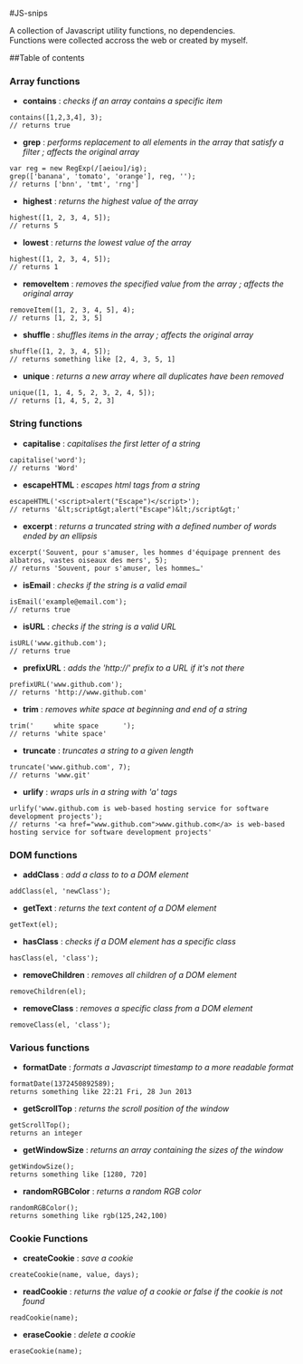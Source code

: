 #JS-snips

A collection of Javascript utility functions, no dependencies.  
Functions were collected accross the web or created by myself.  

##Table of contents

### Array functions
- **contains** : *checks if an array contains a specific item*  
```
contains([1,2,3,4], 3);
// returns true
```

- **grep** : *performs replacement to all elements in the array that satisfy a filter ; affects the original array*  
``` 
var reg = new RegExp(/[aeiou]/ig);
grep(['banana', 'tomato', 'orange'], reg, '');
// returns ['bnn', 'tmt', 'rng']
```

- **highest** : *returns the highest value of the array*  
```
highest([1, 2, 3, 4, 5]);
// returns 5
```

- **lowest** : *returns the lowest value of the array*  
```
highest([1, 2, 3, 4, 5]);
// returns 1
```

- **removeItem** : *removes the specified value from the array ; affects the original array*  
```
removeItem([1, 2, 3, 4, 5], 4);
// returns [1, 2, 3, 5]
```

- **shuffle** : *shuffles items in the array ; affects the original array*  
```
shuffle([1, 2, 3, 4, 5]);
// returns something like [2, 4, 3, 5, 1]
```

- **unique** : *returns a new array where all duplicates have been removed*  
```
unique([1, 1, 4, 5, 2, 3, 2, 4, 5]);
// returns [1, 4, 5, 2, 3]
```





### String functions
- **capitalise** : *capitalises the first letter of a string*
```
capitalise('word');
// returns 'Word'
```

- **escapeHTML** : *escapes html tags from a string*
```
escapeHTML('<script>alert("Escape")</script>');
// returns '&lt;script&gt;alert("Escape")&lt;/script&gt;'
```

- **excerpt** : *returns a truncated string with a defined number of words ended by an ellipsis*
```
excerpt('Souvent, pour s'amuser, les hommes d'équipage prennent des albatros, vastes oiseaux des mers', 5);
// returns 'Souvent, pour s'amuser, les hommes…'
```

- **isEmail** : *checks if the string is a valid email*
```
isEmail('example@email.com');
// returns true
```

- **isURL** : *checks if the string is a valid URL*
```
isURL('www.github.com');
// returns true
```

- **prefixURL** : *adds the 'http://' prefix to a URL if it's not there*
```
prefixURL('www.github.com');
// returns 'http://www.github.com'
```

- **trim** : *removes white space at beginning and end of a string*
```
trim('     white space      ');
// returns 'white space'
```

- **truncate** : *truncates a string to a given length*
```
truncate('www.github.com', 7);
// returns 'www.git'
```

- **urlify** : *wraps urls in a string with 'a' tags*
```
urlify('www.github.com is web-based hosting service for software development projects');
// returns '<a href="www.github.com">www.github.com</a> is web-based hosting service for software development projects'
```





### DOM functions
- **addClass** : *add a class to to a DOM element*
```
addClass(el, 'newClass');
```

- **getText** : *returns the text content of a DOM element*
```
getText(el);
```

- **hasClass** : *checks if a DOM element has a specific class*
```
hasClass(el, 'class');
```

- **removeChildren** : *removes all children of a DOM element*
```
removeChildren(el);
```

- **removeClass** : *removes a specific class from a DOM element*
```
removeClass(el, 'class');
```





### Various functions

- **formatDate** : *formats a Javascript timestamp to a more readable format*  
```
formatDate(1372450892589);
returns something like 22:21 Fri, 28 Jun 2013
```

- **getScrollTop** : *returns the scroll position of the window*  
```
getScrollTop();
returns an integer
```

- **getWindowSize** : *returns an array containing the sizes of the window*  
```
getWindowSize();
returns something like [1280, 720]
```

- **randomRGBColor** : *returns a random RGB color*  
```
randomRGBColor();
returns something like rgb(125,242,100)
```





### Cookie Functions

- **createCookie** : *save a cookie*  
```
createCookie(name, value, days);
```

- **readCookie** : *returns the value of a cookie or false if the cookie is not found*  
```
readCookie(name);
```

- **eraseCookie** : *delete a cookie*  
```
eraseCookie(name);
```
